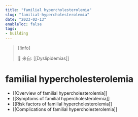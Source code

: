 ```yaml
---
title: "familial hypercholesterolemia"
slug: "familial-hypercholesterolemia"
date: "2023-02-13"
enableToc: false
tags:
- building
---
```


> [!info]
>
> 🌱 來自: [[Dyslipidemias]]

# familial hypercholesterolemia

* [[Overview of familial hypercholesterolemia]]
* [[Symptoms of familial hypercholesterolemia]]
* [[Risk factors of familial hypercholesterolemia]]
* [[Complications of familial hypercholesterolemia]]

